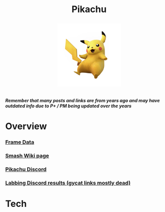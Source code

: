 <div id="toc">
  <ul align="center" style="list-style: none">
      <summary> <h1>
        Pikachu
        <p><img src="/Images/Pikachu.png" alt="Pika png" width=200></p?
  </ul>
</div>

<h4> <i>Remember that many posts and links are from years ago and may have outdated info due to P+ / PM being updated over the years</i>

<h1> Overview
<h3> <a href="https://rukaidata.com/P+/Pikachu/">Frame Data</a>
<h3> <a href="https://www.ssbwiki.com/Pikachu_(PM)/">Smash Wiki page</a>
<h3> <a href="https://discord.com/invite/ZQDJvay">Pikachu Discord</a>
<h3> <a href="https://www.reddit.com/r/SSBPM/comments/ghnuo3/labbing_discord_results_pikachu/">Labbing Discord results (gycat links mostly dead)</a>

<h1> Tech